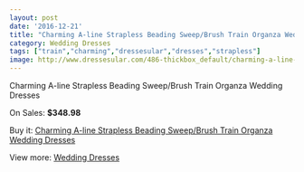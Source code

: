 ```yaml
---
layout: post
date: '2016-12-21'
title: "Charming A-line Strapless Beading Sweep/Brush Train Organza Wedding Dresses"
category: Wedding Dresses
tags: ["train","charming","dressesular","dresses","strapless"]
image: http://www.dressesular.com/486-thickbox_default/charming-a-line-strapless-beading-sweep-brush-train-organza-wedding-dresses.jpg
---
```

Charming A-line Strapless Beading Sweep/Brush Train Organza Wedding Dresses

On Sales: **$348.98**
<a href="https://www.dressesular.com/wedding-dresses/123-charming-a-line-strapless-beading-sweep-brush-train-organza-wedding-dresses.html"><amp-img layout="responsive" width="600" height="600" src="//www.dressesular.com/486-thickbox_default/charming-a-line-strapless-beading-sweep-brush-train-organza-wedding-dresses.jpg" alt="Charming A-line Strapless Beading Sweep/Brush Train Organza Wedding Dresses 0" /></a>
<a href="https://www.dressesular.com/wedding-dresses/123-charming-a-line-strapless-beading-sweep-brush-train-organza-wedding-dresses.html"><amp-img layout="responsive" width="600" height="600" src="//www.dressesular.com/489-thickbox_default/charming-a-line-strapless-beading-sweep-brush-train-organza-wedding-dresses.jpg" alt="Charming A-line Strapless Beading Sweep/Brush Train Organza Wedding Dresses 1" /></a>
<a href="https://www.dressesular.com/wedding-dresses/123-charming-a-line-strapless-beading-sweep-brush-train-organza-wedding-dresses.html"><amp-img layout="responsive" width="600" height="600" src="//www.dressesular.com/488-thickbox_default/charming-a-line-strapless-beading-sweep-brush-train-organza-wedding-dresses.jpg" alt="Charming A-line Strapless Beading Sweep/Brush Train Organza Wedding Dresses 2" /></a>
<a href="https://www.dressesular.com/wedding-dresses/123-charming-a-line-strapless-beading-sweep-brush-train-organza-wedding-dresses.html"><amp-img layout="responsive" width="600" height="600" src="//www.dressesular.com/487-thickbox_default/charming-a-line-strapless-beading-sweep-brush-train-organza-wedding-dresses.jpg" alt="Charming A-line Strapless Beading Sweep/Brush Train Organza Wedding Dresses 3" /></a>

Buy it: [Charming A-line Strapless Beading Sweep/Brush Train Organza Wedding Dresses](https://www.dressesular.com/wedding-dresses/123-charming-a-line-strapless-beading-sweep-brush-train-organza-wedding-dresses.html "Charming A-line Strapless Beading Sweep/Brush Train Organza Wedding Dresses")

View more: [Wedding Dresses](https://www.dressesular.com/3-wedding-dresses "Wedding Dresses")
